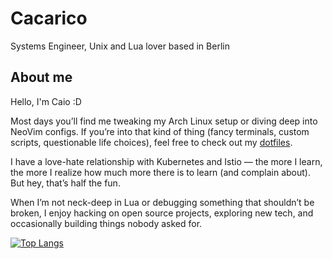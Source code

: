 # Cacarico

Systems Engineer, Unix and Lua lover based in Berlin

## About me

Hello, I'm Caio :D 

Most days you’ll find me tweaking my Arch Linux setup or diving deep into NeoVim configs. If you’re into that kind of thing (fancy terminals, custom scripts, questionable life choices), feel free to check out my [dotfiles](https://github.com/cacarico/dotfiles).

I have a love-hate relationship with Kubernetes and Istio — the more I learn, the more I realize how much more there is to learn (and complain about). But hey, that’s half the fun.

When I’m not neck-deep in Lua or debugging something that shouldn’t be broken, I enjoy hacking on open source projects, exploring new tech, and occasionally building things nobody asked for.

[![Top Langs](https://github-readme-stats.vercel.app/api/top-langs/?username=cacarico&layout=donut&show_icons=true&theme=dracula)](https://github.com/anuraghazra/github-readme-stats)
